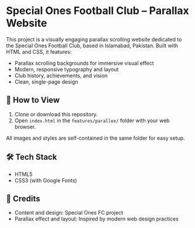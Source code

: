 # Special Ones Football Club – Parallax Website

This project is a visually engaging parallax scrolling website dedicated to the Special Ones Football Club, based in Islamabad, Pakistan. Built with HTML and CSS, it features:

- Parallax scrolling backgrounds for immersive visual effect
- Modern, responsive typography and layout
- Club history, achievements, and vision
- Clean, single-page design

## 🚀 How to View

1. Clone or download this repository.
2. Open `index.html` in the `features/parallex/` folder with your web browser.

All images and styles are self-contained in the same folder for easy setup.

## 🛠️ Tech Stack
- HTML5
- CSS3 (with Google Fonts)

## 📄 Credits
- Content and design: Special Ones FC project
- Parallax effect and layout: Inspired by modern web design practices




